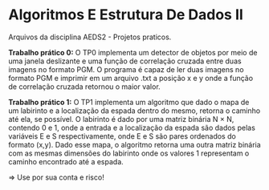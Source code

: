 # **Algoritmos E Estrutura De Dados II**

Arquivos da disciplina AEDS2 - Projetos praticos.

**Trabalho prático 0:** O TP0 implementa um detector de objetos por meio de uma janela deslizante e uma função de correlação cruzada entre duas imagens no formato PGM. O programa é capaz de ler duas imagens no formato PGM e imprimir em um arquivo .txt a posição x e y onde a função de correlação cruzada retornou o maior valor.

**Trabalho prático 1:** O TP1 implementa um algoritmo que dado o mapa de um labirinto e a localização da espada dentro do mesmo, retorna o caminho até ela, se possível. O labirinto é dado por uma matriz binária N × N, contendo 0 e 1, onde a entrada e a localização da espada são dados pelas variáveis E e S respectivamente, onde E e S são pares ordenados do formato (x,y). Dado esse mapa, o algoritmo retorna uma outra matriz binária com as mesmas dimensões do labirinto onde os valores 1 representam o caminho
encontrado até a espada.

=> Use por sua conta e risco!
